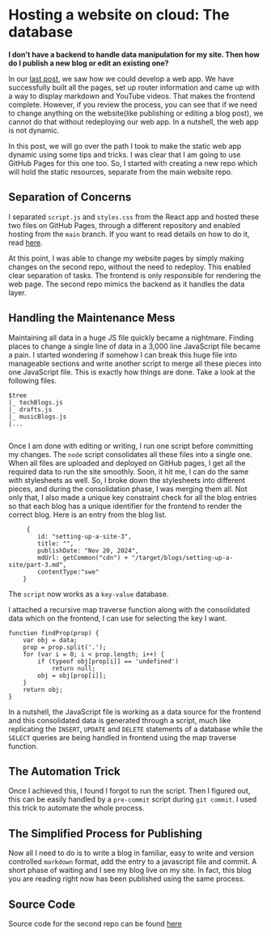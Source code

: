 # Hosting a website on cloud: The database

**I don't have a backend to handle data manipulation for my site. Then how do I publish a new blog or edit an existing one?**

In our [last post](/#/content/setting-up-a-site-2), we saw how we could develop a web app. We have successfully built all the pages, set up router information and came up with a way to display markdown and YouTube videos. That makes the frontend complete. However, if you review the process, you can see that if we need to change anything on the website(like publishing or editing a blog post), we cannot do that without redeploying our web app. In a nutshell, the web app is not dynamic.

In this post, we will go over the path I took to make the static web app dynamic using some tips and tricks. I was clear that I am going to use GitHub Pages for this one too. So, I started with creating a new repo which will hold the static resources, separate from the main website repo.

## Separation of Concerns

I separated `script.js` and `styles.css` from the React app and hosted these two files on GitHub Pages, through a different repository and enabled hosting from the `main` branch. If you want to read details on how to do it, read [here](/#/content/static-file-hosting).

At this point, I was able to change my website pages by simply making changes on the second repo, without the need to redeploy. This enabled clear separation of tasks. The frontend is only responsible for rendering the web page. The second repo mimics the backend as it handles the data layer.

## Handling the Maintenance Mess
Maintaining all data in a huge JS file quickly became a nightmare. Finding places to change a single line of data in a 3,000 line JavaScript file became a pain. I started wondering if somehow I can break this huge file into manageable sections and write another script to merge all these pieces into one JavaScript file. This is exactly how things are done. Take a look at the following files.
```
$tree
|_ techBlogs.js
|_ drafts.js
|_ musicBlogs.js
|...
   
```
Once I am done with editing or writing, I run one script before committing my changes. The `node` script consolidates all these files into a single one. When all files are uploaded and deployed on GitHub pages, I get all the required data to run the site smoothly. Soon, it hit me, I can do the same with stylesheets as well. So, I broke down the stylesheets into different pieces, and during the consolidation phase, I was merging them all. Not only that, I also made a unique key constraint check for all the blog entries so that each blog has a unique identifier for the frontend to render the correct blog. Here is an entry from the blog list.
```
     {
        id: "setting-up-a-site-3",
        title: "",
        publishDate: "Nov 20, 2024",
        mdUrl: getCommon("cdn") + "/target/blogs/setting-up-a-site/part-3.md",
        contentType:"swe"
    }
```
The `script` now works as a `key-value` database.

I attached a recursive map traverse function along with the consolidated data which on the frontend, I can use for selecting the key I want.

```
function findProp(prop) {
    var obj = data;
    prop = prop.split('.');
    for (var i = 0; i < prop.length; i++) {
        if (typeof obj[prop[i]] == 'undefined')
            return null;
        obj = obj[prop[i]];
    }
    return obj;
}
```

In a nutshell, the JavaScript file is working as a data source for the frontend and this consolidated data is generated through a script, much like replicating the `INSERT`, `UPDATE` and `DELETE` statements of a database while the `SELECT` queries are being handled in frontend using the map traverse function.

## The Automation Trick
Once I achieved this, I found I forgot to run the script. Then I figured out, this can be easily handled by a `pre-commit` script during `git commit`. I used this trick to automate the whole process.

## The Simplified Process for Publishing
Now all I need to do is to write a blog in familiar, easy to write and version controlled `markdown` format, add the entry to a javascript file and commit. A short phase of waiting and I see my blog live on my site. In fact, this blog you are reading right now has been published using the same process.

## Source Code
Source code for the second repo can be found [here](https://github.com/palash90/site-assets)
